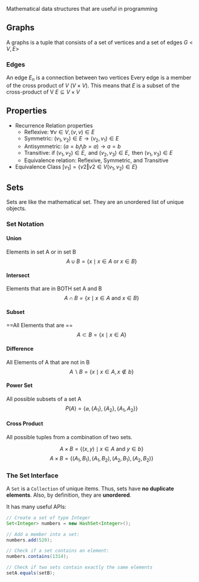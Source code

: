 Mathematical data structures that are useful in programming

## Graphs
A graphs is a tuple that consists of a set of vertices and a set of edges
$G \lt V, E\gt$

### Edges
An edge $E_n$ is a connection between two vertices
Every edge is a member of the cross product of $V$ ($V\times V$). This means that $E$ is a subset of the cross-product of V $E \subseteq V \times V$

## Properties
- Recurrence Relation properties
	- Reflexive: $\forall v\in V, (v, v) \in E$
	- Symmetric: $(v_1, v_2) \in E \to (v_2, v_1) \in E$
	- Antisymmetric: $(a = b \bigwedge b =  a) \to a = b$
	- Transitive: $\text{if } (v_1, v_2) \in E,\, \text{ and } (v_2, v_3) \in E,\, \text{ then } (v_1, v_3) \in E$
	- Equivalence relation: Reflexive, Symmetric, and Transitive
- Equivalence Class $[v_{1}] = \{v2‖v2∈V (v_1, v_2) \in E \}$


## Sets
Sets are like the mathematical set. They are an unordered list of unique objects. 

### Set Notation

#### Union
Elements in set A or in set B
$$
 A\cup B = \{ x \mid x \in A \text{ or } x \in B \} 
$$
#### Intersect
Elements that are in BOTH set A and B
$$
 A\cap B = \{ x \mid x \in A \text{ and } x \in B \} 
$$
#### Subset 
==All Elements that are ==
$$
A \subset B = \{ x \mid x \in A  \}
$$

#### Difference
All Elements of A that are not in B
$$
A \backslash  B = \{x \mid x \in A, x \notin b \}
$$
#### Power Set
All possible subsets of a set A
$$
P(A) = \{ \varnothing, \{ A_{1} \}, \{ A_{2} \}, \{ A_{1}, A_{2} \} \}
$$
#### Cross Product
All possible tuples from a combination of two sets. 

$$
A \times B = \{ (x, y) \mid x \in A \text{ and } y \in b \}
$$
$$
A \times B = \{ (A_{1}, B_{1}), (A_{1}, B_{2}), (A_{2}, B_{1}), (A_{2}, B_{2}) \}
$$



### The Set Interface
A `Set` is a `Collection` of unique items. Thus, sets have **no duplicate elements**. Also, by definition, they are **unordered**.

It has many useful APIs:
```java
// Create a set of type Integer
Set<Integer> numbers = new HashSet<Integer>();

// Add a member into a set:
numbers.add(520);

// Check if a set contains an element:
numbers.contains(1314);

// Check if two sets contain exactly the same elements
setA.equals(setB);
```

